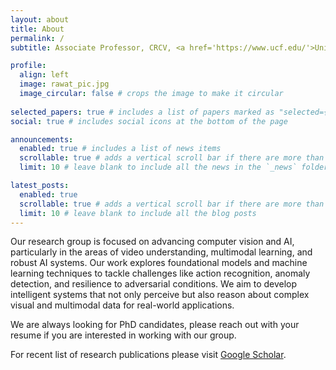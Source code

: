 ```yaml
---
layout: about
title: About
permalink: /
subtitle: Associate Professor, CRCV, <a href='https://www.ucf.edu/'>University of Central Florida</a>.

profile:
  align: left
  image: rawat_pic.jpg
  image_circular: false # crops the image to make it circular
  
selected_papers: true # includes a list of papers marked as "selected={true}"
social: true # includes social icons at the bottom of the page

announcements:
  enabled: true # includes a list of news items
  scrollable: true # adds a vertical scroll bar if there are more than 3 news items
  limit: 10 # leave blank to include all the news in the `_news` folder

latest_posts:
  enabled: true
  scrollable: true # adds a vertical scroll bar if there are more than 3 new posts items
  limit: 10 # leave blank to include all the blog posts
---
```


Our research group is focused on advancing computer vision and AI, particularly in the areas of video understanding, multimodal learning, and robust AI systems. Our work explores foundational models and machine learning techniques to tackle challenges like action recognition, anomaly detection, and resilience to adversarial conditions. We aim to develop intelligent systems that not only perceive but also reason about complex visual and multimodal data for real-world applications.

We are always looking for PhD candidates, please reach out with your resume if you are interested in working with our group.

For recent list of research publications please visit [Google Scholar](https://scholar.google.com/citations?user=D_JvEcwAAAAJ&hl=en).
